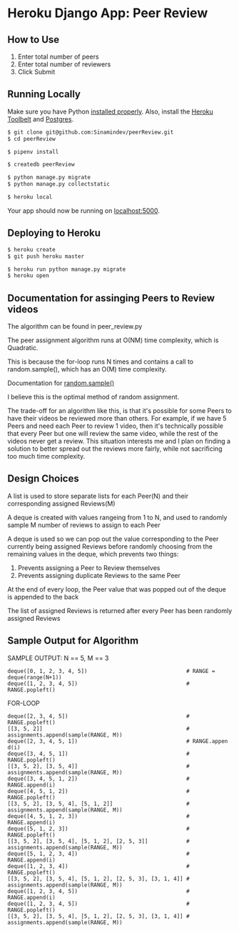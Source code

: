 # Heroku Django App: Peer Review
 

## How to Use

 1. Enter total number of peers
 2. Enter total number of reviewers
 3. Click Submit

## Running Locally

Make sure you have Python [installed properly](http://install.python-guide.org).  Also, install the [Heroku Toolbelt](https://toolbelt.heroku.com/) and [Postgres](https://devcenter.heroku.com/articles/heroku-postgresql#local-setup).

```sh
$ git clone git@github.com:Sinamindev/peerReview.git
$ cd peerReview

$ pipenv install

$ createdb peerReview

$ python manage.py migrate
$ python manage.py collectstatic

$ heroku local
```

Your app should now be running on [localhost:5000](http://localhost:5000/).

## Deploying to Heroku

```sh
$ heroku create
$ git push heroku master

$ heroku run python manage.py migrate
$ heroku open
```
## Documentation for assinging Peers to Review videos

The algorithm can be found in peer_review.py

The peer assignment algorithm runs at O(NM) time complexity, which is Quadratic.

This is because the for-loop runs N times and contains a call to random.sample(), which has an O(M) time complexity.

Documentation for [random.sample()](https://hg.python.org/cpython/file/ab500b297900/Lib/random.py#l267)

I believe this is the optimal method of random assignment. 

The trade-off for an algorithm like this, is that it's possible for some Peers to have their videos be reviewed more than others. For example, if we have 5 Peers and need each Peer to review 1 video, then it's technically possible that every Peer but one will review the same video, while the rest of the videos never get a review. This situation interests me and I plan on finding a solution to better spread out the reviews more fairly, while not sacrificing too much time complexity.  

## Design Choices
A list is used to store separate lists for each Peer(N) and their corresponding assigned Reviews(M)  

A deque is created with values rangeing from 1 to N, and used to randomly sample M number of reviews to assign to each Peer
 
A deque is used so we can pop out the value corresponding to the Peer currently being assigned Reviews before randomly choosing from the remaining values in the deque, which prevents two things:
 1. Prevents assigning a Peer to Review themselves
 2. Prevents assigning duplicate Reviews to the same Peer

At the end of every loop, the Peer value that was popped out of the deque is appended to the back

The list of assigned Reviews is returned after every Peer has been randomly assigned Reviews

## Sample Output for Algorithm

SAMPLE OUTPUT: N == 5, M == 3

    deque([0, 1, 2, 3, 4, 5])                               # RANGE = deque(range(N+1))
    deque([1, 2, 3, 4, 5])                                  # RANGE.popleft()
FOR-LOOP
    
    deque([2, 3, 4, 5])                                     # RANGE.popleft()
    [[3, 5, 2]]                                             # assignments.append(sample(RANGE, M))
    deque([2, 3, 4, 5, 1])                                  # RANGE.appen d(i)
    deque([3, 4, 5, 1])                                     # RANGE.popleft()
    [[3, 5, 2], [3, 5, 4]]                                  # assignments.append(sample(RANGE, M))
    deque([3, 4, 5, 1, 2])                                  # RANGE.append(i)
    deque([4, 5, 1, 2])                                     # RANGE.popleft()
    [[3, 5, 2], [3, 5, 4], [5, 1, 2]]                       # assignments.append(sample(RANGE, M))
    deque([4, 5, 1, 2, 3])                                  # RANGE.append(i)
    deque([5, 1, 2, 3])                                     # RANGE.popleft()
    [[3, 5, 2], [3, 5, 4], [5, 1, 2], [2, 5, 3]]            # assignments.append(sample(RANGE, M))
    deque([5, 1, 2, 3, 4])                                  # RANGE.append(i)
    deque([1, 2, 3, 4])                                     # RANGE.popleft()
    [[3, 5, 2], [3, 5, 4], [5, 1, 2], [2, 5, 3], [3, 1, 4]] # assignments.append(sample(RANGE, M))
    deque([1, 2, 3, 4, 5])                                  # RANGE.append(i)
    deque([1, 2, 3, 4, 5])                                  # RANGE.popleft()
    [[3, 5, 2], [3, 5, 4], [5, 1, 2], [2, 5, 3], [3, 1, 4]] # assignments.append(sample(RANGE, M))

